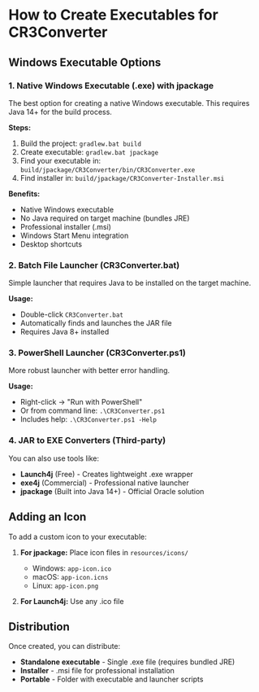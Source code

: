 # How to Create Executables for CR3Converter

## Windows Executable Options

### 1. Native Windows Executable (.exe) with jpackage
The best option for creating a native Windows executable. This requires Java 14+ for the build process.

**Steps:**
1. Build the project: `gradlew.bat build`
2. Create executable: `gradlew.bat jpackage`
3. Find your executable in: `build/jpackage/CR3Converter/bin/CR3Converter.exe`
4. Find installer in: `build/jpackage/CR3Converter-Installer.msi`

**Benefits:**
- Native Windows executable
- No Java required on target machine (bundles JRE)
- Professional installer (.msi)
- Windows Start Menu integration
- Desktop shortcuts

### 2. Batch File Launcher (CR3Converter.bat)
Simple launcher that requires Java to be installed on the target machine.

**Usage:**
- Double-click `CR3Converter.bat`
- Automatically finds and launches the JAR file
- Requires Java 8+ installed

### 3. PowerShell Launcher (CR3Converter.ps1)
More robust launcher with better error handling.

**Usage:**
- Right-click → "Run with PowerShell"
- Or from command line: `.\CR3Converter.ps1`
- Includes help: `.\CR3Converter.ps1 -Help`

### 4. JAR to EXE Converters (Third-party)
You can also use tools like:
- **Launch4j** (Free) - Creates lightweight .exe wrapper
- **exe4j** (Commercial) - Professional native launcher
- **jpackage** (Built into Java 14+) - Official Oracle solution

## Adding an Icon

To add a custom icon to your executable:

1. **For jpackage:** Place icon files in `resources/icons/`
   - Windows: `app-icon.ico`
   - macOS: `app-icon.icns` 
   - Linux: `app-icon.png`

2. **For Launch4j:** Use any .ico file

## Distribution

Once created, you can distribute:
- **Standalone executable** - Single .exe file (requires bundled JRE)
- **Installer** - .msi file for professional installation
- **Portable** - Folder with executable and launcher scripts
